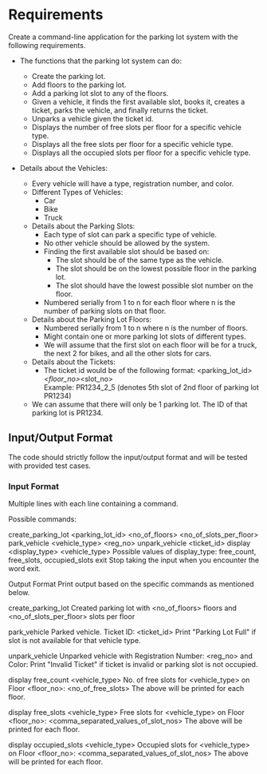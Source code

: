 # Requirements

Create a command-line application for the parking lot system with the following requirements.

- The functions that the parking lot system can do:
    - Create the parking lot.
    - Add floors to the parking lot.
    - Add a parking lot slot to any of the floors.
    - Given a vehicle, it finds the first available slot, books it, creates a ticket, parks the vehicle, and finally returns the ticket.
    - Unparks a vehicle given the ticket id.
    - Displays the number of free slots per floor for a specific vehicle type.
    - Displays all the free slots per floor for a specific vehicle type.
    - Displays all the occupied slots per floor for a specific vehicle type.
  
- Details about the Vehicles:
    - Every vehicle will have a type, registration number, and color.
    - Different Types of Vehicles:
        - Car
        - Bike
        - Truck
    - Details about the Parking Slots:
        - Each type of slot can park a specific type of vehicle.
        - No other vehicle should be allowed by the system.
        - Finding the first available slot should be based on:
            - The slot should be of the same type as the vehicle.
            - The slot should be on the lowest possible floor in the parking lot.
            - The slot should have the lowest possible slot number on the floor.
        - Numbered serially from 1 to n for each floor where n is the number of parking slots on that floor.
    - Details about the Parking Lot Floors:
        - Numbered serially from 1 to n where n is the number of floors.
        - Might contain one or more parking lot slots of different types.
        - We will assume that the first slot on each floor will be for a truck, the next 2 for bikes, and all the other slots for cars.
    - Details about the Tickets:
        - The ticket id would be of the following format: <parking_lot_id>_<floor_no>_<slot_no> <br>
        Example: PR1234_2_5 (denotes 5th slot of 2nd floor of parking lot PR1234)
    - We can assume that there will only be 1 parking lot. The ID of that parking lot is PR1234.

## Input/Output Format
The code should strictly follow the input/output format and will be tested with provided test cases.

### Input Format
Multiple lines with each line containing a command.

Possible commands:

create_parking_lot <parking_lot_id> <no_of_floors> <no_of_slots_per_floor>
park_vehicle <vehicle_type> <reg_no> <color>
unpark_vehicle <ticket_id>
display <display_type> <vehicle_type>
Possible values of display_type: free_count, free_slots, occupied_slots
exit
Stop taking the input when you encounter the word exit.

Output Format
Print output based on the specific commands as mentioned below.

create_parking_lot
Created parking lot with <no_of_floors> floors and <no_of_slots_per_floor> slots per floor

park_vehicle
Parked vehicle. Ticket ID: <ticket_id>
Print "Parking Lot Full" if slot is not available for that vehicle type.

unpark_vehicle
Unparked vehicle with Registration Number: <reg_no> and Color: <color>
Print "Invalid Ticket" if ticket is invalid or parking slot is not occupied.

display free_count <vehicle_type>
No. of free slots for <vehicle_type> on Floor <floor_no>: <no_of_free_slots>
The above will be printed for each floor.

display free_slots <vehicle_type>
Free slots for <vehicle_type> on Floor <floor_no>: <comma_separated_values_of_slot_nos>
The above will be printed for each floor.

display occupied_slots <vehicle_type>
Occupied slots for <vehicle_type> on Floor <floor_no>: <comma_separated_values_of_slot_nos>
The above will be printed for each floor.